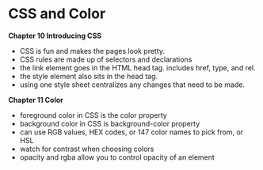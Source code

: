 # CSS and Color

__Chapter 10 Introducing CSS__
* CSS is fun and makes the pages look pretty.
* CSS rules are made up of selectors and declarations
* the link element goes in the HTML head tag. includes href, type, and rel.
* the style element also sits in the head tag. 
* using one style sheet centralizes any changes that need to be made. 

__Chapter 11 Color__
* foreground color in CSS is the color property
* background color in CSS is background-color property
* can use RGB values, HEX codes, or 147 color names to pick from, or HSL
* watch for contrast when choosing colors
* opacity and rgba allow you to control opacity of an element


